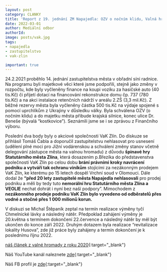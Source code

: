 ```yaml
---
layout: post
category: CLANKY
title: 'Report z 19. jednání ZM Napajedla: OZV o nočním klidu, Valná hromada VaK Zlín, a.s, oprava Chmelnické lávky '
date: 2022-03-01
author: Mediální odbor
authorId: 
image: posts/vak.jpg
tags: 
- napajedla 
- zastupitelstvo
- vak-zlin

important: true
---
```

24.2.2021 proběhlo 14. jednání zastupitelstva města v obřadní síni radnice. Na programu byli majetkové věci které jsme podpořili, stejně jako změny v rozpočtu, kde byly vyčleněny finance na koupi vozíku za hasičské auto (40 tis.Kč) či přijetí dotací na financování rekonstrukce domu čp. 737 (780 tis.Kč) a na akci instalace retenčních nádrží v areálu 2.ZŠ (3,3 mil.Kč). Z běžné rezervy města byla vyčleněny částka 500 tis.Kč na výdaje spojené s pomocí uprchlíkům z Ukrajiny v důsledku války.
Byla schválena  OZV (o nočním klidu) a do majetku města přibude krajská silnice, konec ulice Dr. Beneše (bývalá “kostkovice”). Seznámili jsme se  i se zprávou z Finančního výboru.  

Poslední dva body byly o akciové společnosti VaK Zlín. Do diskuze se přihlásil Tomáš Čabla a doporučil zastupitelstvu nehlasovat pro usnesení (udělení plné moci pro Jižní vodárenskou a schválení změny stanov včetně delegování zástupce města na valnou hromadu) z důvodu **špinavé hry Statutárního města Zlína**, která dosazením p.Březíka do představenstva společnosti VaK Zlín po celou dobu **brání právními kroky navrácení podniku a vytváří tak ochranu viníkům** stojícími za nezákonným prodejem VaK Zlín, ke kterému po 15 letech dospěl Vrchní soud v Olomouci. Dále dodal že **“před 20 lety zastupitelé města Napajedla nehlasovali** pro prodej podniku a měli by tedy tuto **nemorální hru Statutárního města Zlína a VEOLIE** nechat dohrát i nyní bez naší podpory”. Mimochodem  z **nezákonného prodeje podniku VaK Zlín bylo vyvedeno od odběratelů přes vodné a stočné přes 1 000 milionů korun.**

V diskuzi se Michal Štěpaník zeptal na termín realizace výměny tyčí Chmelnické lávky a následný nátěr. Předpoklad zahájení výměny je 20.května s termínem dokončení 22.července a následný nátěr by měl být ukončen do konce září 2022. Druhým dotazem byla realizace “revitalizace lokality Husova”, zde již práce byly zahájeny a termín dokončení je k poslednímu říjnu 2022.

[náš článek z valné hromady z roku 2020](https://napajedla.pirati.cz/tiskove-zpravy/valna-hromada-vak/){:target="_blank"}






Náš YouTube kanál naleznete [zde](https://www.youtube.com/channel/UCgoN2Mo3r-xe0iO6N5HRWHA){:target="_blank"}

Náš FB profil je [zde](https://www.facebook.com/piratinapa){:target="_blank"}

